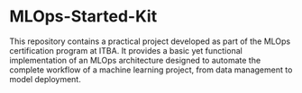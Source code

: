 # MLOps-Started-Kit
This repository contains a practical project developed as part of the MLOps certification program at ITBA. It provides a basic yet functional implementation of an MLOps architecture designed to automate the complete workflow of a machine learning project, from data management to model deployment.
